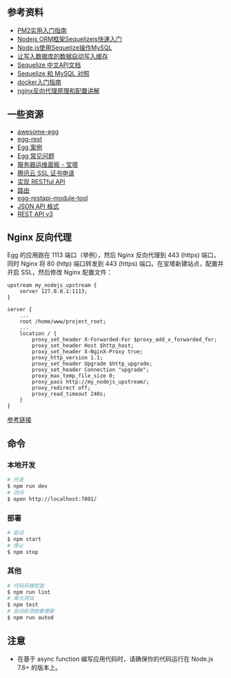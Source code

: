 ## 参考资料
- [PM2实用入门指南](http://imweb.io/topic/57c8cbb27f226f687b365636)
- [Nodejs ORM框架Sequelizejs快速入门](http://hopperclouds.github.io/2016/09/12/Nodejs-ORM%E6%A1%86%E6%9E%B6Sequelizejs%E5%BF%AB%E9%80%9F%E5%85%A5%E9%97%A8/)
- [Node.js使用Sequelize操作MySQL](http://www.w3clog.com/21.html)
- [让写入数据库的数据自动写入缓存](https://cnodejs.org/topic/58d5e84ee9ab80d02d377066)
- [Sequelize 中文API文档](https://itbilu.com/nodejs/npm/VkYIaRPz-.html)
- [Sequelize 和 MySQL 对照](https://segmentfault.com/a/1190000003987871#articleHeader11)
- [docker入门指南](https://docker.rails365.net/chapters/1.html)
- [nginx反向代理原理和配置讲解](http://www.cnblogs.com/anruy/p/4989161.html)

## 一些资源
- [awesome-egg](https://github.com/eggjs/awesome-egg)
- [egg-rest](https://github.com/eggjs/egg-rest)
- [Egg 案例](https://github.com/eggjs/examples)
- [Egg 常见问题](https://eggjs.org/zh-cn/faq.html)
- [服务器运维面板 - 宝塔](https://www.bt.cn/)
- [腾讯云 SSL 证书申请](https://console.cloud.tencent.com/ssl)
- [实现 RESTful API](https://eggjs.org/zh-cn/tutorials/restful.html)
- [路由](https://eggjs.org/zh-cn/basics/router.html)
- [egg-restapi-module-tool](https://github.com/fomenyesu/egg-restapi-module-tool)
- [JSON API 格式](http://jsonapi.org.cn/format/)
- [REST API v3](https://developer.github.com/v3/)

## Nginx 反向代理
Egg 的应用跑在 1113 端口（举例），然后 Nginx 反向代理到 443 (https) 端口， 同时 Nginx 将 80 (http) 端口转发到 443 (https) 端口。在宝塔新建站点，配置并开启 SSL，然后修改 Nginx 配置文件：
```
upstream my_nodejs_upstream {
    server 127.0.0.1:1113;
}

server {
    ...    
    root /home/www/project_root;
    ...
    location / {
        proxy_set_header X-Forwarded-For $proxy_add_x_forwarded_for;
        proxy_set_header Host $http_host;
        proxy_set_header X-NginX-Proxy true;
        proxy_http_version 1.1;
        proxy_set_header Upgrade $http_upgrade;
        proxy_set_header Connection "upgrade";
        proxy_max_temp_file_size 0;
        proxy_pass http://my_nodejs_upstream/;
        proxy_redirect off;
        proxy_read_timeout 240s;
    }
}
```
[参考链接](http://imweb.io/topic/57c8cbb27f226f687b365636)

## 命令
### 本地开发

```bash
# 开发
$ npm run dev
# 访问
$ open http://localhost:7001/
```

### 部署

```bash
# 启动
$ npm start
# 停止
$ npm stop
```

### 其他
```bash
# 代码风格检查
$ npm run lint
# 单元测试
$ npm test
# 自动检测依赖更新
$ npm run autod
```

## 注意
- 在基于 async function 编写应用代码时，请确保你的代码运行在 Node.js 7.6+ 的版本上。